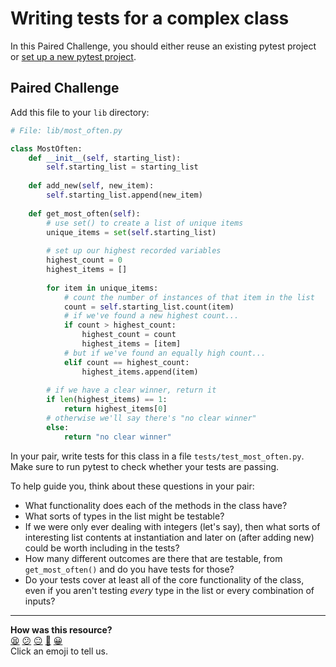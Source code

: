 # Writing tests for a complex class

In this Paired Challenge, you should either reuse an existing pytest project or
[set up a new pytest project](../pills/setting_up_a_pytest_project.md).

## Paired Challenge

Add this file to your `lib` directory:

```python
# File: lib/most_often.py

class MostOften:
    def __init__(self, starting_list):
        self.starting_list = starting_list
    
    def add_new(self, new_item):
        self.starting_list.append(new_item)
    
    def get_most_often(self):
        # use set() to create a list of unique items
        unique_items = set(self.starting_list)
        
        # set up our highest recorded variables
        highest_count = 0
        highest_items = []
        
        for item in unique_items:
            # count the number of instances of that item in the list
            count = self.starting_list.count(item)
            # if we've found a new highest count...
            if count > highest_count:
                highest_count = count
                highest_items = [item]
            # but if we've found an equally high count...
            elif count == highest_count:
                highest_items.append(item)
        
        # if we have a clear winner, return it
        if len(highest_items) == 1:
            return highest_items[0]
        # otherwise we'll say there's "no clear winner"
        else:
            return "no clear winner"
```

In your pair, write tests for this class in a file `tests/test_most_often.py`.
Make sure to run pytest to check whether your tests are passing.

To help guide you, think about these questions in your pair:

* What functionality does each of the methods in the class have?
* What sorts of types in the list might be testable?
* If we were only ever dealing with integers (let's say), then what sorts of
  interesting list contents at instantiation and later on (after adding new)
  could be worth including in the tests?
* How many different outcomes are there that are testable, from
  `get_most_often()` and do you have tests for those?
* Do your tests cover at least all of the core functionality of the class, even
  if you aren't testing _every_ type in the list or every combination of inputs?

<!-- BEGIN GENERATED SECTION DO NOT EDIT -->

---

**How was this resource?**  
[😫](https://airtable.com/shrUJ3t7KLMqVRFKR?prefill_Repository=makersacademy%2Fgolden-square-in-python&prefill_File=paired_challenges%2Ftesting_a_complex_class.md&prefill_Sentiment=😫) [😕](https://airtable.com/shrUJ3t7KLMqVRFKR?prefill_Repository=makersacademy%2Fgolden-square-in-python&prefill_File=paired_challenges%2Ftesting_a_complex_class.md&prefill_Sentiment=😕) [😐](https://airtable.com/shrUJ3t7KLMqVRFKR?prefill_Repository=makersacademy%2Fgolden-square-in-python&prefill_File=paired_challenges%2Ftesting_a_complex_class.md&prefill_Sentiment=😐) [🙂](https://airtable.com/shrUJ3t7KLMqVRFKR?prefill_Repository=makersacademy%2Fgolden-square-in-python&prefill_File=paired_challenges%2Ftesting_a_complex_class.md&prefill_Sentiment=🙂) [😀](https://airtable.com/shrUJ3t7KLMqVRFKR?prefill_Repository=makersacademy%2Fgolden-square-in-python&prefill_File=paired_challenges%2Ftesting_a_complex_class.md&prefill_Sentiment=😀)  
Click an emoji to tell us.

<!-- END GENERATED SECTION DO NOT EDIT -->
